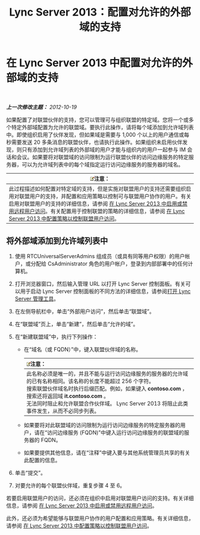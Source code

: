 ﻿---
title: Lync Server 2013：配置对允许的外部域的支持
TOCTitle: 配置对允许的外部域的支持
ms:assetid: 3ee6e175-986d-4c33-b03a-b9f93083dca6
ms:mtpsurl: https://technet.microsoft.com/zh-cn/library/Gg425908(v=OCS.15)
ms:contentKeyID: 49312614
ms.date: 05/19/2016
mtps_version: v=OCS.15
ms.translationtype: HT
---

# 在 Lync Server 2013 中配置对允许的外部域的支持

 

_**上一次修改主题：** 2012-10-19_

如果配置了对联盟伙伴的支持，您可以管理可与组织联盟的特定域。您将一个或多个特定外部域配置为允许的联盟域。要执行此操作，请将每个域添加到允许域列表中。即使组织启用了伙伴发现，但如果域是需要与 1,000 个以上的用户通信或每秒需要发送 20 多条消息的联盟伙伴，也请执行此操作。如果组织未启用伙伴发现，则只有添加到允许域列表的外部域的用户才能与组织内的用户一起参与 IM 会话和会议。如果要将对联盟域的访问限制为运行联盟伙伴的访问边缘服务的特定服务器，可以为允许域列表中的每个域指定运行访问边缘服务的服务器的域名。

<table>
<thead>
<tr class="header">
<th><img src="images/Dn783119.note(OCS.15).gif" title="note" alt="note" />注意：</th>
</tr>
</thead>
<tbody>
<tr class="odd">
<td>此过程描述如何配置对特定域的支持，但是实施对联盟用户的支持还需要组织启用对联盟用户的支持，并配置和应用策略以控制可与联盟用户协作的用户。有关启用对联盟用户的支持的详细信息，请参阅 <a href="lync-server-2013-enable-or-disable-remote-user-access.md">在 Lync Server 2013 中启用或禁用远程用户访问</a>。有关配置用于控制联盟的策略的详细信息，请参阅 <a href="lync-server-2013-configure-policies-to-control-federated-user-access.md">在 Lync Server 2013 中配置策略以控制联盟用户访问</a>。</td>
</tr>
</tbody>
</table>


## 将外部域添加到允许域列表中

1.  使用 RTCUniversalServerAdmins 组成员（或具有同等用户权限）的用户帐户，或分配给 CsAdministrator 角色的用户帐户，登录到内部部署中的任何计算机。

2.  打开浏览器窗口，然后输入管理 URL 以打开 Lync Server 控制面板。有关可以用于启动 Lync Server 控制面板的不同方法的详细信息，请参阅[打开 Lync Server 管理工具](lync-server-2013-open-lync-server-administrative-tools.md)。

3.  在左侧导航栏中，单击“外部用户访问”，然后单击“联盟域”。

4.  在“联盟域”页上，单击“新建”，然后单击“允许的域”。

5.  在“新建联盟域”中，执行下列操作：
    
      - 在“域名（或 FQDN）”中，键入联盟伙伴域的名称。
        
        <table>
        <thead>
        <tr class="header">
        <th><img src="images/Dn783119.note(OCS.15).gif" title="note" alt="note" />注意：</th>
        </tr>
        </thead>
        <tbody>
        <tr class="odd">
        <td>此名称必须是唯一的，并且不能与运行访问边缘服务的服务器的允许域的已有名称相同。该名称的长度不能超过 256 个字符。<br />
        搜索联盟伙伴域名时执行后缀匹配。例如，如果键入 <strong>contoso.com</strong> ，搜索还将返回域 <strong>it.contoso.com</strong> 。<br />
        无法同时阻止和允许联盟合作伙伴域。 Lync Server 2013 将阻止此类事件发生，从而不必同步列表。</td>
        </tr>
        </tbody>
        </table>
    
      - 如果要将对此联盟域的访问限制为运行访问边缘服务的特定服务器的用户，请在“访问边缘服务 (FQDN)”中键入运行访问边缘服务的联盟域的服务器的 FQDN。
    
      - 如果要提供其他信息，请在“注释”中键入要与其他系统管理员共享的有关此配置的信息。

6.  单击“提交”。

7.  对要允许的每个联盟伙伴域，重复步骤 4 至 6。

若要启用联盟用户的访问，还必须在组织中启用对联盟用户访问的支持。有关详细信息，请参阅 [在 Lync Server 2013 中启用或禁用远程用户访问](lync-server-2013-enable-or-disable-remote-user-access.md)。

此外，还必须为希望能够与联盟用户协作的用户配置和应用策略。有关详细信息，请参阅 [在 Lync Server 2013 中配置策略以控制联盟用户访问](lync-server-2013-configure-policies-to-control-federated-user-access.md)。

